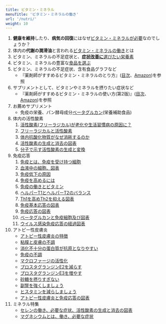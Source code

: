 ```yaml
---
title: ビタミン・ミネラル
menuTitle: 'ビタミン・ミネラルの働き'
url: '/nutri/'
weight: 10
---
```


1. **健康を維持**したり、**病気の回復**にはなぜ[ビタミン・ミネラルが必要](/nutri/vitasi2/)なのでしょうか？
1. 体内の**代謝の潤滑油**と言われる[ビタミン・ミネラルの働き](/nutri/vitasi4/)とは
1. ビタミン、ミネラルの不足症状と、[**症状改善に**選びたい栄養素](/nutri/eiyou/)
1. ビタミン、ミネラルの豊富な[食品を選ぶ](/nutri/eiyouso/)
1. ビタミン、ミネラルの不足症状、含有食品グラフなど
    - 『薬剤師がすすめるビタミン・ミネラルのとり方』([目次](/nutri/mokuzito/)、[Amazon](https://www.amazon.co.jp/dp/4621083074))を参照
1. サプリメントとして、ビタミンやミネラルを摂りたい症状など
    - 『薬剤師がすすめるビタミン・ミネラルの使い方(第2版)』([目次](/nutri/mokuzitu/)、[Amazon](https://www.amazon.co.jp/dp/4621301306/))を参照
1. お薦めサプリメント
    - 免疫の栄養、パン酵母成分[ベータグルカン](/beta-glucanta-glucan/)(栄養補助食品)
1. 体内の活性酸素
    1. [活性酸素(フリーラジカル)が老化や生活習慣病の原因に？](/nutri/kousanka/)
    1. [フリーラジカルと活性酸素](/nutri/kousanka/#hyou)
    1. [体内抗酸化物質がなぜ消耗するのか](/nutri/kousanka/#heru)
    1. [活性酸素の生成と消去の図表](/nutri/kousanka/#zuhyou)
    1. [分子で示す活性酸素の生成と変換](/nutri/kousanka/#zuhyou2)
1. 免疫応答
    1. [免疫とは、免疫を受け持つ細胞](/nutri/meneki/)
    1. [血液中の細胞、図表](/nutri/meneki/#ketueki)
    1. [免疫低下の原因](/nutri/meneki/#mentei)
    1. [免疫を高めるには](/nutri/meneki/#mentei)
    1. [免疫の働きとビタミン](/nutri/meneki/#menbita)
    1. [ヘルパーT1とヘルパーT2のバランス](/nutri/meneki/#Th1Th2)
    1. [Th1を高めTh2を抑える図表](/nutri/meneki/#Th1Th2p)
    1. [免疫基本応答の図表](/nutri/meneki/#menoukihon)
    1. [免疫応答の図表](/nutri/meneki/#menoutou)
    1. [ベータグルカンと免疫細胞及び図表](/nutri/meneki/#beta-glucantaguru)
    1. [ウイルス感染免疫応答の経過図表](/nutri/meneki/#menkei)
1. アトピー性皮膚炎
    - [アトピー性皮膚炎の特徴](/nutri/atopic/#atopi1)
    - [粘膜と皮膚の不調](/nutri/atopic/#atopi2)
    - [消化不十分の蛋白質が抗原となりやすい](/nutri/atopic/#atopi3)
    - [免疫の不調](/nutri/atopic/#atopi4)
    - [マクロファージの活性化](/nutri/atopic/#atopi5)
    - [プロスタグランジンE2を減らす](/nutri/atopic/#atopi6)
    - [プロスタグランジンE3を増やす](/nutri/atopic/#atopi7)
    - [砂糖を摂りすぎない](/nutri/atopic/#atopi8)
    - [副腎を強くしましょう](/nutri/atopic/#atopi9)
    - [ヒスタミンを減らしましょう](/nutri/atopic/#atopi10)
    - [アトピー性皮膚炎と免疫応答の図表](/nutri/atopic/#atopicb)
1. ミネラル特集
    - [セレンの働き、必要な症状、活性酸素の生成と消去の図表](/nutri/serensir/)
    - [マグネシウムとは、働き、必要な症状](/nutri/magsiryou/)
